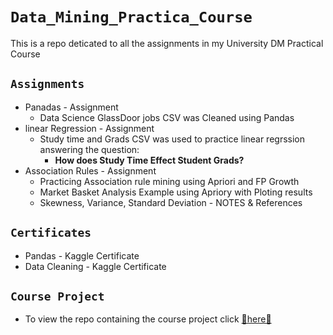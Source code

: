 # `Data_Mining_Practica_Course`

This is a repo deticated to all the assignments in my University DM Practical Course

## `Assignments`

- Panadas - Assignment
  - Data Science GlassDoor jobs CSV was Cleaned using Pandas
- linear Regression - Assignment
  - Study time and Grads CSV was used to practice linear regrssion answering the question:
    - **How does Study Time Effect Student Grads?**
- Association Rules - Assignment
  - Practicing Association rule mining using Apriori and FP Growth
  - Market Basket Analysis Example using Apriory with Ploting results
  - Skewness, Variance, Standard Deviation - NOTES & References

## `Certificates`

- Pandas - Kaggle Certificate
- Data Cleaning - Kaggle Certificate

## `Course Project`

- To view the repo containing the course project click [🌟here🌟](https://github.com/Mr-NumberOne/Data_Mining_Course_Project.git)
